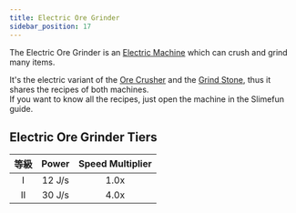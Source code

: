 ```yaml
---
title: Electric Ore Grinder
sidebar_position: 17
---
```


The Electric Ore Grinder is an [Electric Machine](../Electric-Machines.md) which can crush and grind many items.

It's the electric variant of the [Ore Crusher](../../Basic-Machines/Ore-Crusher.md) and the [Grind Stone](../../Basic-Machines/Grind-Stone.md), thus it shares the recipes of both machines.  
If you want to know all the recipes, just open the machine in the Slimefun guide.

## Electric Ore Grinder Tiers

| 等級 | Power  | Speed Multiplier |
|:--:|:------:|:----------------:|
| I  | 12 J/s |       1.0x       |
| II | 30 J/s |       4.0x       |
